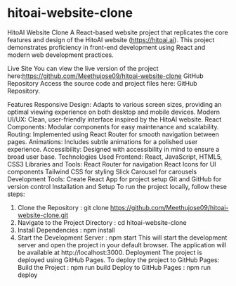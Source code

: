 # hitoai-website-clone
HitoAI Website Clone
A React-based website project that replicates the core features and design of the HitoAI website (https://hitoai.ai). This project demonstrates proficiency in front-end development using React and modern web development practices.

Live Site
You can view the live version of the project here:https://github.com/Meethujose09/hitoai-website-clone
GitHub Repository
Access the source code and project files here: GitHub Repository.

Features
Responsive Design: Adapts to various screen sizes, providing an optimal viewing experience on both desktop and mobile devices.
Modern UI/UX: Clean, user-friendly interface inspired by the HitoAI website.
React Components: Modular components for easy maintenance and scalability.
Routing: Implemented using React Router for smooth navigation between pages.
Animations: Includes subtle animations for a polished user experience.
Accessibility: Designed with accessibility in mind to ensure a broad user base.
Technologies Used
Frontend: React, JavaScript, HTML5, CSS3
Libraries and Tools:
React Router for navigation
React Icons for UI components
Tailwind CSS for styling
Slick Carousel for carousels
Development Tools:
Create React App for project setup
Git and GitHub for version control
Installation and Setup
To run the project locally, follow these steps:

1. Clone the Repository : git clone https://github.com/Meethujose09/hitoai-website-clone.git
2. Navigate to the Project Directory : cd hitoai-website-clone
3. Install Dependencies : npm install
4. Start the Development Server : npm start
This will start the development server and open the project in your default browser. The application will be available at http://localhost:3000.
Deployment
The project is deployed using GitHub Pages.
To deploy the project to GitHub Pages:
Build the Project      :    npm run build
Deploy to GitHub Pages :    npm run deploy


